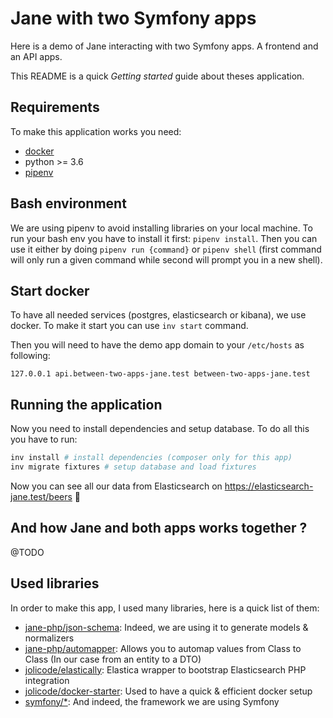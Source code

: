 # Jane with two Symfony apps

Here is a demo of Jane interacting with two Symfony apps. A frontend and an API apps.

This README is a quick *Getting started* guide about theses application.

## Requirements

To make this application works you need:
- [docker](https://docs.docker.com/engine/install/)
- python >= 3.6
- [pipenv](https://pipenv.pypa.io/en/latest/install/#installing-pipenv)

## Bash environment

We are using pipenv to avoid installing libraries on your local machine.
To run your bash env you have to install it first: `pipenv install`.
Then you can use it either by doing `pipenv run {command}` or `pipenv shell` 
(first command will only run a given command while second will prompt you in a new shell).

## Start docker

To have all needed services (postgres, elasticsearch or kibana), we use docker. 
To make it start you can use `inv start` command.

Then you will need to have the demo app domain to your `/etc/hosts` as following:
```
127.0.0.1 api.between-two-apps-jane.test between-two-apps-jane.test
```

## Running the application

Now you need to install dependencies and setup database.
To do all this you have to run:

```bash
inv install # install dependencies (composer only for this app)
inv migrate fixtures # setup database and load fixtures
```

Now you can see all our data from Elasticsearch on https://elasticsearch-jane.test/beers 🎉

## And how Jane and both apps works together ?

@TODO

## Used libraries

In order to make this app, I used many libraries, here is a quick list of them:
- [jane-php/json-schema](https://github.com/janephp/janephp): Indeed, we are using it to generate models & normalizers
- [jane-php/automapper](https://github.com/janephp/janephp): Allows you to automap values from Class to Class (In our case from an entity to a DTO)
- [jolicode/elastically](https://github.com/jolicode/elastically): Elastica wrapper to bootstrap Elasticsearch PHP integration
- [jolicode/docker-starter](https://github.com/jolicode/docker-starter): Used to have a quick & efficient docker setup
- [symfony/*](https://github.com/symfony/symfony): And indeed, the framework we are using Symfony
